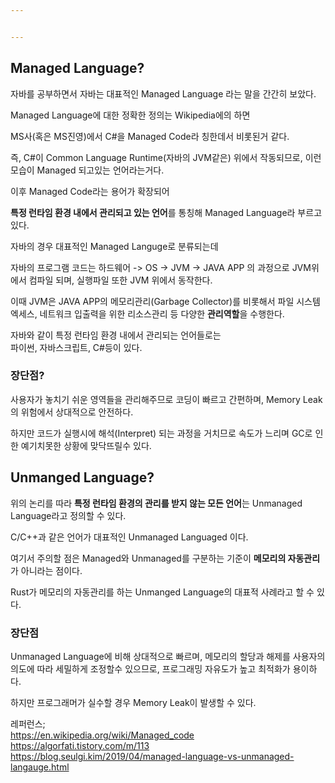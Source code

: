```yaml
---


---
```


<h2 id="managed-language">Managed Language?</h2>
<p>자바를 공부하면서 자바는 대표적인 Managed Language 라는 말을 간간히 보았다.</p>
<p>Managed Language에 대한 정확한 정의는 Wikipedia에의 하면</p>
<p>MS사(혹은 MS진영)에서 C#을 Managed Code라 칭한데서 비롯된거 같다.</p>
<p>즉, C#이 Common Language Runtime(자바의 JVM같은) 위에서 작동되므로, 이런 모습이 Managed 되고있는 언어라는거다.</p>
<p>이후 Managed Code라는 용어가 확장되어</p>
<p><strong>특정 런타임 환경 내에서 관리되고 있는 언어</strong>를 통칭해 Managed Language라 부르고있다.</p>
<p>자바의 경우 대표적인 Managed Languge로 분류되는데</p>
<p>자바의 프로그램 코드는 하드웨어 -&gt; OS -&gt; JVM -&gt; JAVA APP 의 과정으로 JVM위에서 컴파일 되며, 실행파일 또한 JVM 위에서 동작한다.</p>
<p>이때 JVM은 JAVA APP의 메모리관리(Garbage Collector)를 비롯해서 파일 시스템 엑세스, 네트워크 입출력을 위한 리소스관리 등 다양한 <strong>관리역할</strong>을 수행한다.</p>
<p>자바와 같이 특정 런타임 환경 내에서 관리되는 언어들로는<br>
파이썬, 자바스크립트, C#등이 있다.</p>
<h3 id="장단점">장단점?</h3>
<p>사용자가 놓치기 쉬운 영역들을 관리해주므로 코딩이 빠르고 간편하며, Memory Leak의 위험에서 상대적으로 안전하다.</p>
<p>하지만 코드가 실행시에 해석(Interpret) 되는 과정을 거치므로 속도가 느리며 GC로 인한 예기치못한 상황에 맞닥뜨릴수 있다.</p>
<h2 id="unmanged-language">Unmanged Language?</h2>
<p>위의 논리를 따라 <strong>특정 런타임 환경의 관리를 받지 않는 모든 언어</strong>는 Unmanaged Language라고 정의할 수 있다.</p>
<p>C/C++과 같은 언어가 대표적인 Unmanaged Languaged 이다.</p>
<p>여기서 주의할 점은 Managed와 Unmanaged를 구분하는 기준이 <strong>메모리의 자동관리</strong> 가 아니라는 점이다.</p>
<p>Rust가 메모리의 자동관리를 하는 Unmanged Language의 대표적 사례라고 할 수 있다.</p>
<h3 id="장단점-1">장단점</h3>
<p>Unmanaged Language에 비해 상대적으로 빠르며, 메모리의 할당과 해제를 사용자의 의도에 따라 세밀하게 조정할수 있으므로, 프로그래밍 자유도가 높고 최적화가 용이하다.</p>
<p>하지만 프로그래머가 실수할 경우 Memory Leak이 발생할 수 있다.</p>
<p>레퍼런스;<br>
<a href="https://en.wikipedia.org/wiki/Managed_code">https://en.wikipedia.org/wiki/Managed_code</a><br>
<a href="https://algorfati.tistory.com/m/113">https://algorfati.tistory.com/m/113</a><br>
<a href="https://blog.seulgi.kim/2019/04/managed-language-vs-unmanaged-langauge.html">https://blog.seulgi.kim/2019/04/managed-language-vs-unmanaged-langauge.html</a></p>

